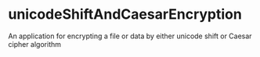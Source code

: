 # unicodeShiftAndCaesarEncryption
An application for encrypting a file or data by either unicode shift or Caesar cipher algorithm
